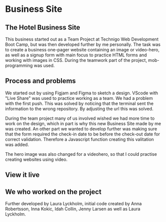 # Business Site

## The Hotel Business Site

This business started out as a Team Project at Technigo Web Development Boot Camp, but was then developed further by me personally. The task was to create a business one-pager website containing an image or video-hero, as well as a signup form with main focus to practice HTML forms and working with images in CSS. During the teamwork part of the project, mob-programming was used. 

## Process and problems

We started out by using Figjam and Figma to sketch a design. VScode with "Live Share" was used to practice working as a team. We had a problem with the first push. This was solved by noticing that the terminal sent the information to the wrong repository. By adjusting the url this was solved.

During the team project many of us involved wished we had more time to work on the design, which in part is why this new Business Site made by me was created. An other part we wanted to develop further was making sure that the form required the check-in date to be before the check-out date for correct validation. Therefore a Javascript function creating this valitation was added. 

The hero image was also changed for a videohero, so that I could practise creating websites using video. 

## View it live



## We who worked on the project

Further developed by Laura Lyckholm, initial code created by Anna Robertsson, Inna Kokic, Idah Collin, Jenny Larsen as well as Laura Lyckholm.
